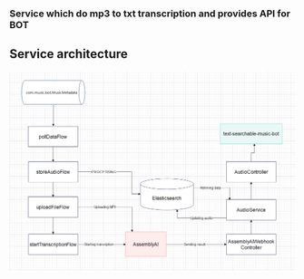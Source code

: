 ### Service which do mp3 to txt transcription and provides API for BOT

## Service architecture

![alt text](https://github.com/ArtemChurylov/text-searchable-music-service/blob/master/src/main/resources/images/ServiceArchitecture.PNG)
